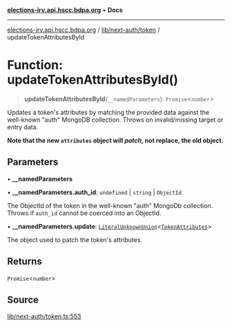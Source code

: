 [**elections-irv.api.hscc.bdpa.org**](../../../../README.md) • **Docs**

***

[elections-irv.api.hscc.bdpa.org](../../../../README.md) / [lib/next-auth/token](../README.md) / updateTokenAttributesById

# Function: updateTokenAttributesById()

> **updateTokenAttributesById**(`__namedParameters`): `Promise`\<`number`\>

Updates a token's attributes by matching the provided data against the
well-known "auth" MongoDB collection. Throws on invalid/missing target or
entry data.

**Note that the new `attributes` object will _patch_, not replace, the old
object.**

## Parameters

• **\_\_namedParameters**

• **\_\_namedParameters.auth\_id**: `undefined` \| `string` \| `ObjectId`

The ObjectId of the token in the well-known "auth" MongoDb
collection. Throws if `auth_id` cannot be coerced into an ObjectId.

• **\_\_namedParameters.update**: [`LiteralUnknownUnion`](../../../../types/global/type-aliases/LiteralUnknownUnion.md)\<[`TokenAttributes`](../type-aliases/TokenAttributes.md)\>

The object used to patch the token's attributes.

## Returns

`Promise`\<`number`\>

## Source

[lib/next-auth/token.ts:553](https://github.com/Xunnamius/elections_irv.api.hscc.bdpa.org/blob/c917ea60595d63d322e4038beb12d08f7d64cdd2/lib/next-auth/token.ts#L553)
